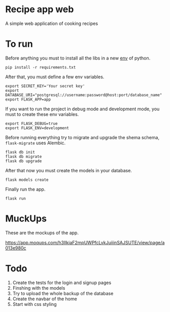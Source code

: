 # Recipe app web
A simple web application of cooking recipes
# To run
Before anything you must to install all the libs in a new [env](https://docs.python.org/3/library/venv.html) of python.
```
pip install -r requirements.txt
```
After that, you must define a few env variables.
```
export SECRET_KEY='Your secret key'
export DATABASE_URI="postgresql://username:password@host:port/database_name"
export FLASK_APP=app
```
If you want to run the project in debug mode and development mode, you must to create these env variables.
```
export FLASK_DEBUG=true
export FLASK_ENV=development
```
Before running everything try to migrate and upgrade the shema schema, `flask-migrate` uses Alembic.
```
flask db init
flask db migrate
flask db upgrade
```
After that now you must create the models in your database.
```
flask models create
```
Finally run the app.
```
flask run
```
# MuckUps
These are the mockups of the app.

https://app.moqups.com/h3IlkiaF2mpUWPfcLvkJuiiinSAJSUTE/view/page/a013e980c
# Todo
1. Create the tests for the login and signup pages
2. Finshing with the models
3. Try to upload the whole backup of the database
4. Create the navbar of the home
5. Start with css styling
